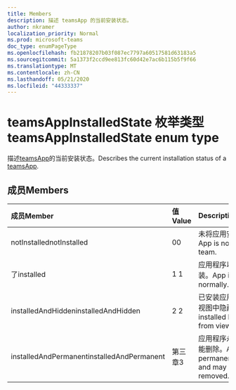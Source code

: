 ```yaml
---
title: Members
description: 描述 teamsApp 的当前安装状态。
author: nkramer
localization_priority: Normal
ms.prod: microsoft-teams
doc_type: enumPageType
ms.openlocfilehash: fb21878207b03f087ec7797a60517581d63183a5
ms.sourcegitcommit: 5a1373f2ccd9ee813fc60d42e7ac6b115b5f9f66
ms.translationtype: MT
ms.contentlocale: zh-CN
ms.lasthandoff: 05/21/2020
ms.locfileid: "44333337"
---
```

# <a name="teamsappinstalledstate-enum-type"></a><span data-ttu-id="76050-103">teamsAppInstalledState 枚举类型</span><span class="sxs-lookup"><span data-stu-id="76050-103">teamsAppInstalledState enum type</span></span>



<span data-ttu-id="76050-104">描述[teamsApp](teamsapp.md)的当前安装状态。</span><span class="sxs-lookup"><span data-stu-id="76050-104">Describes the current installation status of a [teamsApp](teamsapp.md).</span></span>

## <a name="members"></a><span data-ttu-id="76050-105">成员</span><span class="sxs-lookup"><span data-stu-id="76050-105">Members</span></span>

| <span data-ttu-id="76050-106">成员</span><span class="sxs-lookup"><span data-stu-id="76050-106">Member</span></span> | <span data-ttu-id="76050-107">值</span><span class="sxs-lookup"><span data-stu-id="76050-107">Value</span></span>| <span data-ttu-id="76050-108">Description</span><span class="sxs-lookup"><span data-stu-id="76050-108">Description</span></span> |
|:---------------|:--------|:----------|
|<span data-ttu-id="76050-109">notInstalled</span><span class="sxs-lookup"><span data-stu-id="76050-109">notInstalled</span></span>|<span data-ttu-id="76050-110">0</span><span class="sxs-lookup"><span data-stu-id="76050-110">0</span></span>|<span data-ttu-id="76050-111">未将应用安装到团队。</span><span class="sxs-lookup"><span data-stu-id="76050-111">App is not installed to team.</span></span>|
|<span data-ttu-id="76050-112">了</span><span class="sxs-lookup"><span data-stu-id="76050-112">installed</span></span>|<span data-ttu-id="76050-113">1 </span><span class="sxs-lookup"><span data-stu-id="76050-113">1</span></span>|<span data-ttu-id="76050-114">应用程序以正常方式安装。</span><span class="sxs-lookup"><span data-stu-id="76050-114">App is installed normally.</span></span>|
|<span data-ttu-id="76050-115">installedAndHidden</span><span class="sxs-lookup"><span data-stu-id="76050-115">installedAndHidden</span></span>|<span data-ttu-id="76050-116">2 </span><span class="sxs-lookup"><span data-stu-id="76050-116">2</span></span>|<span data-ttu-id="76050-117">已安装应用程序，但已在视图中隐藏。</span><span class="sxs-lookup"><span data-stu-id="76050-117">App is installed but hidden from view.</span></span>|
|<span data-ttu-id="76050-118">installedAndPermanent</span><span class="sxs-lookup"><span data-stu-id="76050-118">installedAndPermanent</span></span>|<span data-ttu-id="76050-119">第三章</span><span class="sxs-lookup"><span data-stu-id="76050-119">3</span></span>|<span data-ttu-id="76050-120">应用程序永久安装且不可能删除。</span><span class="sxs-lookup"><span data-stu-id="76050-120">App is permanently installed and may not be removed.</span></span>|
